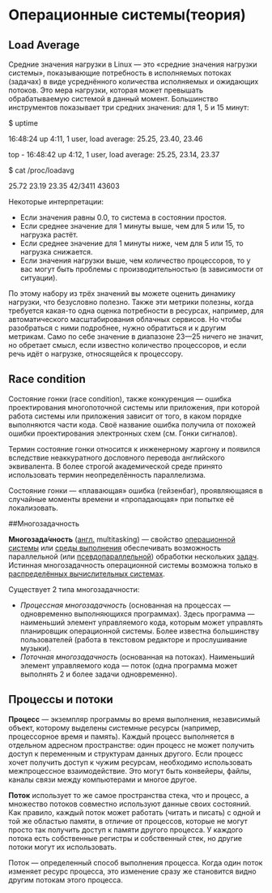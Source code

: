 # Операционные системы(теория)

## Load Average

Средние значения нагрузки в Linux — это «средние значения нагрузки системы», показывающие потребность в исполняемых потоках (задачах) в виде усреднённого количества исполняемых и ожидающих потоков. Это мера нагрузки, которая может превышать обрабатываемую системой в данный момент. Большинство инструментов показывает три средних значения: для 1, 5 и 15 минут:

\$ uptime

16:48:24 up 4:11, 1 user, load average: 25.25, 23.40, 23.46

top - 16:48:42 up 4:12, 1 user, load average: 25.25, 23.14, 23.37

\$ cat /proc/loadavg

25.72 23.19 23.35 42/3411 43603

Некоторые интерпретации:

- Если значения равны 0.0, то система в состоянии простоя.
- Если среднее значение для 1 минуты выше, чем для 5 или 15, то нагрузка растёт.
- Если среднее значение для 1 минуты ниже, чем для 5 или 15, то нагрузка снижается.
- Если значения нагрузки выше, чем количество процессоров, то у вас могут быть проблемы с производительностью (в зависимости от ситуации).

По этому набору из трёх значений вы можете оценить динамику нагрузки, что безусловно полезно. Также эти метрики полезны, когда требуется какая-то одна оценка потребности в ресурсах, например, для автоматического масштабирования облачных сервисов. Но чтобы разобраться с ними подробнее, нужно обратиться и к другим метрикам. Само по себе значение в диапазоне 23—25 ничего не значит, но обретает смысл, если известно количество процессоров, и если речь идёт о нагрузке, относящейся к процессору.

##  Race condition 

Состояние гонки (race condition), также конкуренция — ошибка проектирования многопоточной системы или приложения, при которой работа системы или приложения зависит от того, в каком порядке выполняются части кода. Своё название ошибка получила от похожей ошибки проектирования электронных схем (см. Гонки сигналов).

Термин состояние гонки относится к инженерному жаргону и появился вследствие неаккуратного дословного перевода английского эквивалента. В более строгой академической среде принято использовать термин неопределённость параллелизма.

Состояние гонки — «плавающая» ошибка (гейзенбаг), проявляющаяся в случайные моменты времени и «пропадающая» при попытке её локализовать.

##Многозадачность 

**Многозада́чность** ([англ.](https://ru.wikipedia.org/wiki/%D0%90%D0%BD%D0%B3%D0%BB%D0%B8%D0%B9%D1%81%D0%BA%D0%B8%D0%B9_%D1%8F%D0%B7%D1%8B%D0%BA) multitasking) — свойство [операционной системы](https://ru.wikipedia.org/wiki/%D0%9E%D0%BF%D0%B5%D1%80%D0%B0%D1%86%D0%B8%D0%BE%D0%BD%D0%BD%D0%B0%D1%8F_%D1%81%D0%B8%D1%81%D1%82%D0%B5%D0%BC%D0%B0) или [среды выполнения](https://ru.wikipedia.org/wiki/%D0%A1%D1%80%D0%B5%D0%B4%D0%B0_%D0%B2%D1%8B%D0%BF%D0%BE%D0%BB%D0%BD%D0%B5%D0%BD%D0%B8%D1%8F) обеспечивать возможность параллельной (или [псевдопараллельной](https://ru.wikipedia.org/w/index.php?title=%D0%9F%D1%81%D0%B5%D0%B2%D0%B4%D0%BE%D0%BF%D0%B0%D1%80%D0%B0%D0%BB%D0%BB%D0%B5%D0%BB%D1%8C%D0%BD%D0%BE%D1%81%D1%82%D1%8C&action=edit&redlink=1)) обработки нескольких [задач](https://ru.wikipedia.org/wiki/%D0%9F%D1%80%D0%BE%D1%86%D0%B5%D1%81%D1%81_(%D0%B8%D0%BD%D1%84%D0%BE%D1%80%D0%BC%D0%B0%D1%82%D0%B8%D0%BA%D0%B0)). Истинная многозадачность операционной системы возможна только в [распределённых вычислительных системах](https://ru.wikipedia.org/wiki/%D0%A0%D0%B0%D1%81%D0%BF%D1%80%D0%B5%D0%B4%D0%B5%D0%BB%D1%91%D0%BD%D0%BD%D1%8B%D0%B5_%D0%B2%D1%8B%D1%87%D0%B8%D1%81%D0%BB%D0%B5%D0%BD%D0%B8%D1%8F).

Существует 2 типа многозадачности:

- *Процессная многозадачность* (основанная на процессах — одновременно выполняющихся программах). Здесь программа — наименьший элемент управляемого кода, которым может управлять планировщик операционной системы. Более известна большинству пользователей (работа в текстовом редакторе и прослушивание музыки).
- *Поточная многозадачность* (основанная на потоках). Наименьший элемент управляемого кода — поток (одна программа может выполнять 2 и более задачи одновременно).

## Процессы и потоки

**Процесс** — экземпляр программы во время выполнения, независимый объект, которому выделены системные ресурсы (например, процессорное время и память). Каждый процесс выполняется в отдельном адресном пространстве: один процесс не может получить доступ к переменным и структурам данных другого. Если процесс хочет получить доступ к чужим ресурсам, необходимо использовать межпроцессное взаимодействие. Это могут быть конвейеры, файлы, каналы связи между компьютерами и многое другое.

**Поток** использует то же самое пространства стека, что и процесс, а множество потоков совместно используют данные своих состояний. Как правило, каждый поток может работать (читать и писать) с одной и той же областью памяти, в отличие от процессов, которые не могут просто так получить доступ к памяти другого процесса. У каждого потока есть собственные регистры и собственный стек, но другие потоки могут их использовать.

Поток — определенный способ выполнения процесса. Когда один поток изменяет ресурс процесса, это изменение сразу же становится видно другим потокам этого процесса.